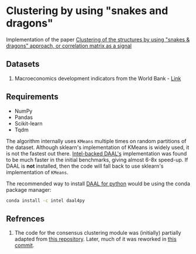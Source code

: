# Clustering by using "snakes and dragons"

Implementation of the paper [Clustering of the structures by using "snakes & dragons" approach, or correlation matrix as a signal](https://journals.plos.org/plosone/article?id=10.1371/journal.pone.0223267)

## Datasets

1. Macroeconomics development indicators from the World Bank - [Link](https://datacatalog.worldbank.org/dataset/world-development-indicators)

## Requirements

- NumPy
- Pandas
- Scikit-learn
- Tqdm

The algorithm internally uses `KMeans` multiple times on random partitions of the dataset. Although sklearn's implementation of KMeans is widely used, it is not the fastest out there. [Intel-backed DAAL's](https://github.com/IntelPython/daal4py) implementation was found to be much faster in the initial benchmarks, giving almost 6-8x speed-up. If DAAL is **not** installed, then the code will fall back to use sklearn's implementation of `KMeans`.

The recommended way to install [DAAL for python](https://github.com/IntelPython/daal4py) would be using the conda package manager:

```bash
conda install -c intel daal4py
```

## Refrences

1. The code for the consensus clustering module was (initially) partially adapted from [this repository](https://github.com/ZigaSajovic/Consensus_Clustering). Later, much of it was reworked in [this commit](https://github.com/MrinalJain17/drake/commit/0a8e98a5886ac2df2265eb907111992ebc1de019).
